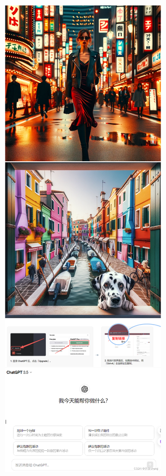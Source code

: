 
![alt text](image-4.png)
![alt text](image-5.png)
![alt text](image-8.png)
![alt text](image-9.png)